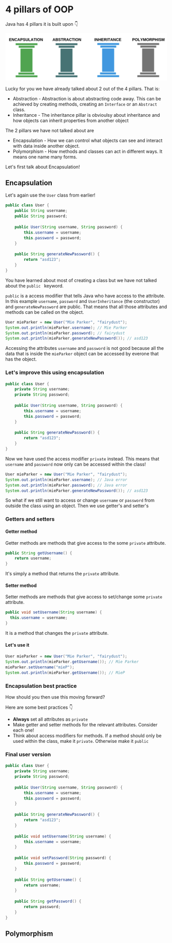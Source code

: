 # 4 pillars of OOP

Java has 4 pillars it is built upon 👇



![4 pillars of OOP](../../assets/4-pillars-of-oop.png)



Lucky for you we have already talked about 2 out of the 4 pillars. That is:

- Abstraction - Abstraction is about abstracting code away. This can be achieved by creating methods, creating an `Interface` or an `Abstract` class. 
- Inheritance - The inheritance pillar is obvioulsy about inheritance and how objects can inherit properties from another object



The 2 pillars we have not talked about are

- Encapsulation - How we can control what objects can see and interact with data inside another object. 
- Polymorphism - How methods and classes can act in different ways. It means one name many forms. 



Let's first talk about Encapsulation!



## Encapsulation

Let's again use the `User` class from earlier!

```java
public class User {
    public String username;
    public String password;

    public User(String username, String password) {
        this.username = username;
        this.password = password;
    }

    public String generateNewPassword() {
        return "asd123";
    }
}
```

You have learned about most of creating a class but we have not talked about the `public ` keyword. 

`public` is a access modifier that tells Java who have access to the attribute. In this example `username`, `password` and `UserInheritance` (the constructor) and `generateNewPassword` are public. That means that all those attributes and methods can be called on the object.

```java
User mieParker = new User("Mie Parker", "fairydust");
System.out.println(mieParker.username); // Mie Parker
System.out.println(mieParker.password); // fairydust
System.out.println(mieParker.generateNewPassword()); // asd123
```

Accessing the attributes `username` and `password` is not good because all the data that is inside the `mieParker` object can be accessed by everone that has the object. 



### Let's improve this using encapsulation

```java
public class User {
    private String username;
    private String password;

    public User(String username, String password) {
        this.username = username;
        this.password = password;
    }

    public String generateNewPassword() {
        return "asd123";
    }
}
```

Now we have used the access modifier `private` instead. This means that `username` and `password` now only can be accessed within the class!

```java
User mieParker = new User("Mie Parker", "fairydust");
System.out.println(mieParker.username); // Java error
System.out.println(mieParker.password); // Java error
System.out.println(mieParker.generateNewPassword()); // asd123
```

So what if we still want to access or change `username` or `password` from outside the class using an object. Then we use getter's and setter's



### Getters and setters



#### Getter method

Getter methods are methods that give access to the some `private` attribute. 

```java
public String getUsername() {
	return username;
}
```

It's simply a method that returns the `private` attribute. 



#### Setter method

Setter methods are methods that give access to set/change some `private` attribute. 

```java
public void setUsername(String username) {
  this.username = username;
}
```

It is a method that changes the `private` attribute. 



#### Let's use it

```java
User mieParker = new User("Mie Parker", "fairydust");
System.out.println(mieParker.getUsername()); // Mie Parker
mieParker.setUsername("mieP");
System.out.println(mieParker.getUsername()); // MieP
```



### Encapsulation best practice

How should you then use this moving forward?

Here are some best practices 👇

- **Always** set all attributes as `private`
- Make getter and setter methods for the relevant attributes. Consider each one!
- Think about access modifiers for methods. If a method should only be used within the class, make it `private`. Otherwise make it `public`



### Final user version

```java
public class User {
    private String username;
    private String password;

    public User(String username, String password) {
        this.username = username;
        this.password = password;
    }

    public String generateNewPassword() {
        return "asd123";
    }

    public void setUsername(String username) {
        this.username = username;
    }

    public void setPassword(String password) {
        this.password = password;
    }

    public String getUsername() {
        return username;
    }

    public String getPassword() {
        return password;
    }
}
```





## Polymorphism

